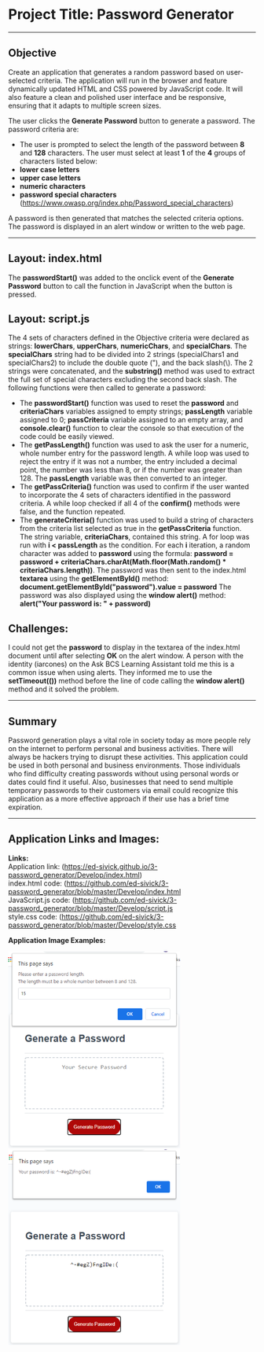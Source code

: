 # Project Title: Password Generator
___
## Objective
Create an application that generates a random password based on user-selected criteria. The application will run in the browser and feature dynamically updated HTML and CSS powered by JavaScript code. It will also feature a clean and polished user interface and be responsive, ensuring that it adapts to multiple screen sizes.

The user clicks the **Generate Password** button to generate a password.
The password criteria are:
- The user is prompted to select the length of the password between **8** and **128** characters.
The user must select at least **1** of the **4** groups of characters listed below:
- **lower case letters**
- **upper case letters**
- **numeric characters**
- **password special characters** (https://www.owasp.org/index.php/Password_special_characters)

A password is then generated that matches the selected criteria options.  The password is displayed in an alert window or written to the web page.
___
## Layout: index.html
The **passwordStart()** was added to the onclick event of the **Generate Password** button to call the function in JavaScript when the button is pressed.

## Layout: script.js
The 4 sets of characters defined in the Objective criteria were declared as strings: **lowerChars**, **upperChars**, **numericChars**, and **specialChars**.  The **specialChars** string had to be divided into 2 strings (specialChars1 and specialChars2) to include the double quote ("), and the back slash(\\). The 2 strings were concatenated, and the **substring()** method was used to extract the full set of special characters excluding the second back slash.  The following functions were then called to generate a password:
- The **passwordStart()** function was used to reset the **password** and **criteriaChars** variables assigned to empty strings; **passLength** variable assigned to 0; **passCriteria** variable assigned to an empty array, and **console.clear()** function to clear the console so that execution of the code could be easily viewed.
- The **getPassLength()** function was used to ask the user for a numeric, whole number entry for the password length.  A while loop was used to reject the entry if it was not a number, the entry  included a decimal point, the number was less than 8, or if the number was greater than 128.  The **passLength** variable was then converted to an integer.
- The **getPassCriteria()** function was used to confirm if the user wanted to incorporate the 4 sets of characters identified in the password criteria.  A while loop checked if all 4 of the **confirm()** methods were false, and the function repeated.
- The **generateCriteria()** function was used to build a string of characters from the criteria list selected as true in the **getPassCriteria** function. The string variable, **criteriaChars**, contained this string.  A for loop was run with  **i < passLength** as the condition.  For each **i** iteration, a random character was added to **password** using the formula: 
**password = password + criteriaChars.charAt(Math.floor(Math.random() * criteriaChars.length))**.
The password was then sent to the index.html **textarea** using the **getElementById()** method: 
**document.getElementById("password").value = password**
The password was also displayed using the **window alert()** method:
**alert("Your password is: " + password)**

## Challenges:
I could not get the **password** to display in the textarea of the index.html document until after selecting **OK** on the alert window.  A person with the identity (iarcones) on the Ask BCS Learning Assistant told me this is a common issue when using alerts.  They informed me to use the **setTimeout(())** method before the line of code calling the **window alert()** method and it solved the problem.
___
## Summary
Password generation plays a vital role in society today as more people rely on the internet to perform personal and business activities.  There will always be hackers trying to disrupt these activities.  This application could be used in both personal and business environments.  Those individuals who find difficulty creating passwords without using personal words or dates could find it useful.  Also, businesses that need to send multiple temporary passwords to their customers via email could recognize this application as a more effective approach if their use has a brief time expiration.
___
## Application Links and Images:
**Links:**  
Application link: (https://ed-sivick.github.io/3-password_generator/Develop/index.html)  
index.html code: (https://github.com/ed-sivick/3-password_generator/blob/master/Develop/index.html  
JavaScript.js code: (https://github.com/ed-sivick/3-password_generator/blob/master/Develop/script.js  
style.css code: (https://github.com/ed-sivick/3-password_generator/blob/master/Develop/style.css  

**Application Image Examples:**
<p align="left">
  <img src="Develop/images/passwordgen1.png" width="350" title="image of password length entry prompt" alt="image of password length entry prompt">
  
  <img src="Develop/images/passwordgen2.png" width="350" title="image of generated password" alt="image of generated password">
  </p>
